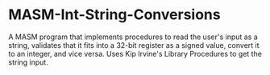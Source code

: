 # MASM-Int-String-Conversions
A MASM program that implements procedures to read the user's input as a string, validates that it fits into a 32-bit register as a signed value, convert it to an integer, and vice versa. Uses Kip Irvine's Library Procedures to get the string input.
